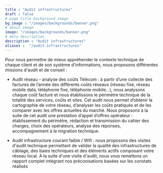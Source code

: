```yaml
---
title : "Audit infrastructures"
draft : false
# page title background image
bg_image : "/images/backgrounds/banner.png"
# about image
image: "/images/backgrounds/banner.png"
# meta description
description : "Audit infrastructures"
aliases :  "/audit-infrastructures"
---
```

Pour nous permettre de mieux appréhender le contexte technique de chaque client et de son système d'informations, nous proposons différentes missions d'audit et de conseil :  

-	Audit réseau - analyse des coûts Télécom : à partir d’une collecte des factures de l’année des différents coûts réseaux (réseau fixe, réseau mobile data, téléphonie fixe, téléphonie mobile…), nous analysons chaque coût facturé et nous établissons le périmètre technique de la totalité des services, coûts et sites.
Cet audit nous permet d’obtenir la cartographie de votre réseau, d’analyser les coûts pratiqués et de les comparer avec les offres actuelles du marché. Nous proposons à la suite de cet audit une prestation d’appel d’offres opérateur : établissement du périmètre, rédaction et transmission du cahier des charges, choix des opérateurs, analyse des réponses, accompagnement à la migration technique.


-	Audit infrastructure courant faible / Wifi : nous proposons des visites d'audit technique permettant de valider la qualité des infrastructures de câblage, des baies techniques et des éléments actifs composant votre réseau local. A la suite d'une visite d'audit, nous vous remettons un rapport complet intégrant nos préconisations basées sur les constats réalisés
